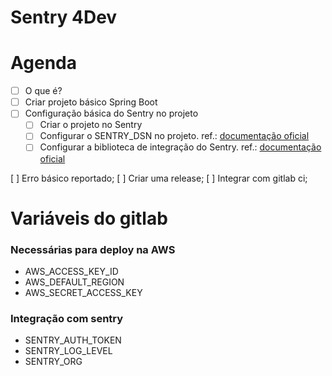 # Sentry 4Dev

# Agenda

* [ ] O que é?
* [ ] Criar projeto básico Spring Boot
* [ ] Configuração básica do Sentry no projeto
  * [ ] Criar o projeto no Sentry
  * [ ] Configurar o SENTRY_DSN no projeto. ref.: [documentação oficial](https://docs.sentry.io/platforms/java/configuration/)
  * [ ] Configurar a biblioteca de integração do Sentry. ref.: [documentação oficial](https://docs.sentry.io/platforms/java/guides/spring-boot/)
  
[ ] Erro básico reportado;
[ ] Criar uma release;
[ ] Integrar com gitlab ci;




# Variáveis do gitlab

### Necessárias para deploy na AWS

- AWS_ACCESS_KEY_ID
- AWS_DEFAULT_REGION
- AWS_SECRET_ACCESS_KEY

### Integração com sentry

- SENTRY_AUTH_TOKEN
- SENTRY_LOG_LEVEL
- SENTRY_ORG
